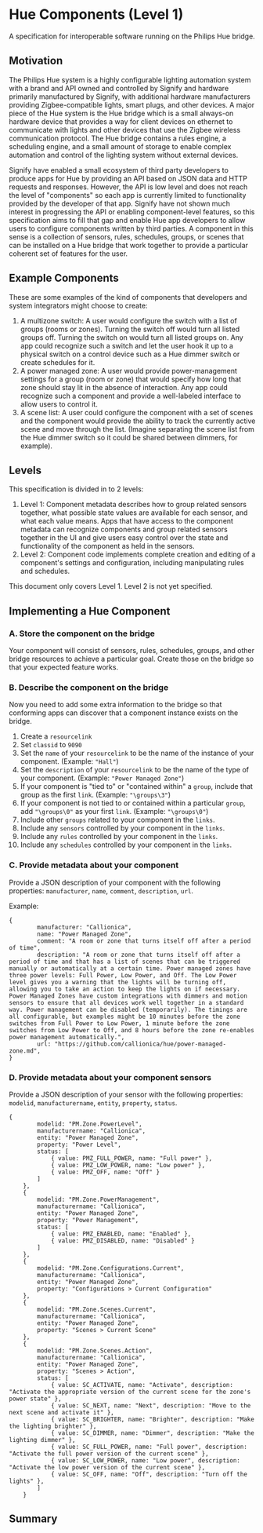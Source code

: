 # Hue Components (Level 1)
A specification for interoperable software running on the Philips Hue bridge.

## Motivation
The Philips Hue system is a highly configurable lighting automation system with a brand and API owned and controlled by Signify and hardware primarily manufactured by Signify, with additional hardware manufacturers providing Zigbee-compatible lights, smart plugs, and other devices. A major piece of the Hue system is the Hue bridge which is a small always-on hardware device that provides a way for client devices on ethernet to communicate with lights and other devices that use the Zigbee wireless communication protocol. The Hue bridge contains a rules engine, a scheduling engine, and a small amount of storage to enable complex automation and control of the lighting system without external devices.

Signify have enabled a small ecosystem of third party developers to produce apps for Hue by providing an API based on JSON data and HTTP requests and responses. However, the API is low level and does not reach the level of "components" so each app is currently limited to functionality provided by the developer of that app. Signify have not shown much interest in progressing the API or enabling component-level features, so this specification aims to fill that gap and enable Hue app developers to allow users to configure components written by third parties. A component in this sense is a collection of sensors, rules, schedules, groups, or scenes that can be installed on a Hue bridge that work together to provide a particular coherent set of features for the user.

## Example Components
These are some examples of the kind of components that developers and system integrators might choose to create:
1. A multizone switch: A user would configure the switch with a list of groups (rooms or zones). Turning the switch off would turn all listed groups off. Turning the switch on would turn all listed groups on. Any app could recognize such a switch and let the user hook it up to a physical switch on a control device such as a Hue dimmer switch or create schedules for it.
2. A power managed zone: A user would provide power-management settings for a group (room or zone) that would specify how long that zone should stay lit in the absence of interaction. Any app could recognize such a component and provide a well-labeled interface to allow users to control it.
3. A scene list: A user could configure the component with a set of scenes and the component would provide the ability to track the currently active scene and move through the list. (Imagine separating the scene list from the Hue dimmer switch so it could be shared between dimmers, for example). 

## Levels
This specification is divided in to 2 levels:
1. Level 1: Component metadata describes how to group related sensors together, what possible state values are available for each sensor, and what each value means. Apps that have access to the component metadata can recognize components and group related sensors together in the UI and give users easy control over the state and functionality of the component as held in the sensors.
2. Level 2: Component code implements complete creation and editing of a component's settings and configuration, including manipulating rules and schedules.

This document only covers Level 1. Level 2 is not yet specified.

## Implementing a Hue Component

### A. Store the component on the bridge
Your component will consist of sensors, rules, schedules, groups, and other bridge resources to achieve a particular goal. Create those on the bridge so that your expected feature works.

### B. Describe the component on the bridge
Now you need to add some extra information to the bridge so that conforming apps can discover that a component instance exists on the bridge.

1. Create a `resourcelink`
2. Set `classid` to `9090`
3. Set the `name` of your `resourcelink` to be the name of the instance of your component. (Example: `"Hall"`)
4. Set the `description` of your `resourcelink` to be the name of the type of your component. (Example: `"Power Managed Zone"`)
5. If your component is "tied to" or "contained within" a `group`, include that group as the first `link`. (Example: `"\groups\3"`)
6. If your component is not tied to or contained within a particular `group`, add `"\groups\0"` as your first `link`. (Example: `"\groups\0"`)
7. Include other `groups` related to your component in the `links`.
8. Include any `sensors` controlled by your component in the `links`.
9. Include any `rules` controlled by your component in the `links`.
10. Include any `schedules` controlled by your component in the `links`.

### C. Provide metadata about your component

Provide a JSON description of your component with the following properties: `manufacturer`, `name`, `comment`, `description`, `url`.

Example:

```
{
        manufacturer: "Callionica",
        name: "Power Managed Zone",
        comment: "A room or zone that turns itself off after a period of time",
        description: "A room or zone that turns itself off after a period of time and that has a list of scenes that can be triggered manually or automatically at a certain time. Power managed zones have three power levels: Full Power, Low Power, and Off. The Low Power level gives you a warning that the lights will be turning off, allowing you to take an action to keep the lights on if necessary. Power Managed Zones have custom integrations with dimmers and motion sensors to ensure that all devices work well together in a standard way. Power management can be disabled (temporarily). The timings are all configurable, but examples might be 10 minutes before the zone switches from Full Power to Low Power, 1 minute before the zone switches from Low Power to Off, and 8 hours before the zone re-enables power management automatically.",
        url: "https://github.com/callionica/hue/power-managed-zone.md",
}
```

### D. Provide metadata about your component sensors

Provide a JSON description of your sensor with the following properties: `modelid`, `manufacturername`, `entity`, `property`, `status`.

```
{
        modelid: "PM.Zone.PowerLevel",
        manufacturername: "Callionica",
        entity: "Power Managed Zone",
        property: "Power Level",
        status: [
            { value: PMZ_FULL_POWER, name: "Full power" },
            { value: PMZ_LOW_POWER, name: "Low power" },
            { value: PMZ_OFF, name: "Off" }
        ]
    },
    {
        modelid: "PM.Zone.PowerManagement",
        manufacturername: "Callionica",
        entity: "Power Managed Zone",
        property: "Power Management",
        status: [
            { value: PMZ_ENABLED, name: "Enabled" },
            { value: PMZ_DISABLED, name: "Disabled" }
        ]
    },
    {
        modelid: "PM.Zone.Configurations.Current",
        manufacturername: "Callionica",
        entity: "Power Managed Zone",
        property: "Configurations > Current Configuration"
    },
    {
        modelid: "PM.Zone.Scenes.Current",
        manufacturername: "Callionica",
        entity: "Power Managed Zone",
        property: "Scenes > Current Scene"
    },
    {
        modelid: "PM.Zone.Scenes.Action",
        manufacturername: "Callionica",
        entity: "Power Managed Zone",
        property: "Scenes > Action",
        status: [
            { value: SC_ACTIVATE, name: "Activate", description: "Activate the appropriate version of the current scene for the zone's power state" },
            { value: SC_NEXT, name: "Next", description: "Move to the next scene and activate it" },
            { value: SC_BRIGHTER, name: "Brighter", description: "Make the lighting brighter" },
            { value: SC_DIMMER, name: "Dimmer", description: "Make the lighting dimmer" },
            { value: SC_FULL_POWER, name: "Full power", description: "Activate the full power version of the current scene" },
            { value: SC_LOW_POWER, name: "Low power", description: "Activate the low power version of the current scene" },
            { value: SC_OFF, name: "Off", description: "Turn off the lights" },
        ]
    }
```

## Summary
